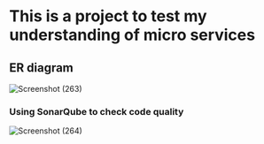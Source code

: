 <h1> This is a project to test my understanding of micro services </h1>

<h2> ER diagram </h2>

![Screenshot (263)](https://github.com/user-attachments/assets/2fffd075-c0b8-429f-a715-928341f7582f)

<h3> Using SonarQube to check code quality </h3>

![Screenshot (264)](https://github.com/user-attachments/assets/57bc3e97-aa22-4896-8fe6-ab67b377d83c)

